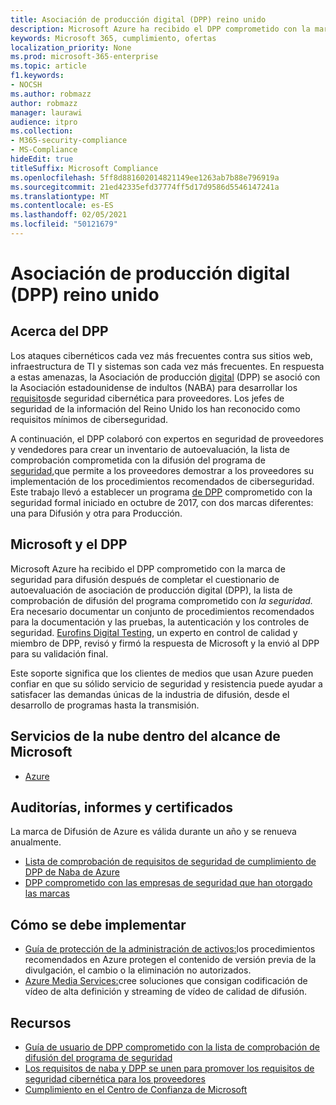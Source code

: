 ```yaml
---
title: Asociación de producción digital (DPP) reino unido
description: Microsoft Azure ha recibido el DPP comprometido con la marca de seguridad para difusión.
keywords: Microsoft 365, cumplimiento, ofertas
localization_priority: None
ms.prod: microsoft-365-enterprise
ms.topic: article
f1.keywords:
- NOCSH
ms.author: robmazz
author: robmazz
manager: laurawi
audience: itpro
ms.collection:
- M365-security-compliance
- MS-Compliance
hideEdit: true
titleSuffix: Microsoft Compliance
ms.openlocfilehash: 5ff8d881602014821149ee1263ab7b88e796919a
ms.sourcegitcommit: 21ed42335efd37774ff5d17d9586d5546147241a
ms.translationtype: MT
ms.contentlocale: es-ES
ms.lasthandoff: 02/05/2021
ms.locfileid: "50121679"
---
```

# <a name="digital-production-partnership-dpp-united-kingdom"></a>Asociación de producción digital (DPP) reino unido

## <a name="about-the-dpp"></a>Acerca del DPP

Los ataques cibernéticos cada vez más frecuentes contra sus sitios web, infraestructura de TI y sistemas son cada vez más frecuentes. En respuesta a estas amenazas, la Asociación de producción [digital](https://www.thedpp.com/) (DPP) se asoció con la Asociación estadounidense de indultos (NABA) para desarrollar los [requisitos](https://nabanet.com/wp-content/uploads/2017/08/NABA_DPP_CyberSecurity_Requirements_3.pdf)de seguridad cibernética para proveedores. [](https://nabanet.com/) Los jefes de seguridad de la información del Reino Unido los han reconocido como requisitos mínimos de ciberseguridad.  
  
A continuación, el DPP colaboró con expertos en seguridad de proveedores y vendedores para crear un inventario de autoevaluación, la lista de comprobación comprometida con la difusión del programa de [seguridad,](https://dpp-assets.s3.amazonaws.com/wp-content/uploads/2017/10/CTS_BroadcastChecklist.xlsx)que permite a los proveedores demostrar a los proveedores su implementación de los procedimientos recomendados de ciberseguridad. Este trabajo llevó a establecer un programa [de DPP](https://www.thedpp.com/tech/security/committed-to-security/) comprometido con la seguridad formal iniciado en octubre de 2017, con dos marcas diferentes: una para Difusión y otra para Producción.

## <a name="microsoft-and-the-dpp"></a>Microsoft y el DPP

Microsoft Azure ha recibido el DPP comprometido con la marca de seguridad para difusión después de completar el cuestionario de autoevaluación de asociación de producción digital (DPP), la lista de comprobación de difusión del programa comprometido con *la seguridad.* Era necesario documentar un conjunto de procedimientos recomendados para la documentación y las pruebas, la autenticación y los controles de seguridad. [Eurofins Digital Testing](https://www.eurofins-digitaltesting.com/), un experto en control de calidad y miembro de DPP, revisó y firmó la respuesta de Microsoft y la envió al DPP para su validación final.  
  
Este soporte significa que los clientes de medios que usan Azure pueden confiar en que su sólido servicio de seguridad y resistencia puede ayudar a satisfacer las demandas únicas de la industria de difusión, desde el desarrollo de programas hasta la transmisión.

## <a name="microsoft-in-scope-cloud-services"></a>Servicios de la nube dentro del alcance de Microsoft

- [Azure](https://aka.ms/AzureCompliance)

## <a name="audits-reports-and-certificates"></a>Auditorías, informes y certificados

La marca de Difusión de Azure es válida durante un año y se renueva anualmente.

- [Lista de comprobación de requisitos de seguridad de cumplimiento de DPP de Naba de Azure](https://aka.ms/Azure-CTS-Broadcast-Checklist)
- [DPP comprometido con las empresas de seguridad que han otorgado las marcas](https://aka.ms/Azure-Asset-Mgmt)

## <a name="how-to-implement"></a>Cómo se debe implementar

- [Guía de protección de la administración de activos:](https://aka.ms/Azure-Asset-Mgmt)los procedimientos recomendados en Azure protegen el contenido de versión previa de la divulgación, el cambio o la eliminación no autorizados.
- [Azure Media Services:](/azure/media-services/)cree soluciones que consigan codificación de vídeo de alta definición y streaming de vídeo de calidad de difusión.

## <a name="resources"></a>Recursos

- [Guía de usuario de DPP comprometido con la lista de comprobación de difusión del programa de seguridad](https://dpp-assets.s3.amazonaws.com/wp-content/uploads/2017/10/CTS_BroadcastChecklistUserGuide.pdf)
- [Los requisitos de naba y DPP se unen para promover los requisitos de seguridad cibernética para los proveedores](https://nabanet.com/wp-content/uploads/2017/08/NABAcaster-Issue_26.pdf)
- [Cumplimiento en el Centro de Confianza de Microsoft](https://www.microsoft.com/trust-center/compliance/compliance-overview)
